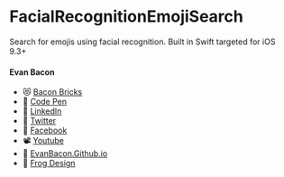 # FacialRecognitionEmojiSearch
Search for emojis using facial recognition. Built in Swift targeted for iOS 9.3+

#### Evan Bacon

* 😻 [Bacon Bricks](http://baconbricks.com/)
* 🎸 [Code Pen](http://codepen.io/EvanBacon/)
* 🌮 [LinkedIn](https://www.linkedin.com/in/evan-bacon-10605b58)
* 🍕 [Twitter](https://twitter.com/baconbricks)
* 🐶 [Facebook](https://www.facebook.com/Brix-Master-478004325673947/)
* 📽 [Youtube](https://www.facebook.com/Brix-Master-478004325673947/)
* 🍳 [EvanBacon.Github.io](https://www.facebook.com/Brix-Master-478004325673947/)
* 🐸 [Frog Design](https://www.facebook.com/Brix-Master-478004325673947/)
